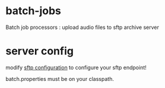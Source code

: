 batch-jobs
==========

Batch job processors : upload audio files to sftp archive server


server config
=============
modify [sftp configuration](https://github.com/rllc/batch-jobs/blob/master/src/main/resources/sftp.properties) to configure your sftp endpoint!

batch.properties must be on your classpath.
